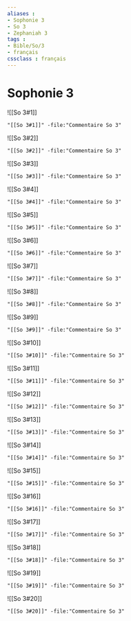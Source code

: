 ```yaml
---
aliases : 
- Sophonie 3
- So 3
- Zephaniah 3
tags : 
- Bible/So/3
- français
cssclass : français
---
```


# Sophonie 3

![[So 3#1]]

```query
"[[So 3#1]]" -file:"Commentaire So 3"
```

![[So 3#2]]

```query
"[[So 3#2]]" -file:"Commentaire So 3"
```

![[So 3#3]]

```query
"[[So 3#3]]" -file:"Commentaire So 3"
```

![[So 3#4]]

```query
"[[So 3#4]]" -file:"Commentaire So 3"
```

![[So 3#5]]

```query
"[[So 3#5]]" -file:"Commentaire So 3"
```

![[So 3#6]]

```query
"[[So 3#6]]" -file:"Commentaire So 3"
```

![[So 3#7]]

```query
"[[So 3#7]]" -file:"Commentaire So 3"
```

![[So 3#8]]

```query
"[[So 3#8]]" -file:"Commentaire So 3"
```

![[So 3#9]]

```query
"[[So 3#9]]" -file:"Commentaire So 3"
```

![[So 3#10]]

```query
"[[So 3#10]]" -file:"Commentaire So 3"
```

![[So 3#11]]

```query
"[[So 3#11]]" -file:"Commentaire So 3"
```

![[So 3#12]]

```query
"[[So 3#12]]" -file:"Commentaire So 3"
```

![[So 3#13]]

```query
"[[So 3#13]]" -file:"Commentaire So 3"
```

![[So 3#14]]

```query
"[[So 3#14]]" -file:"Commentaire So 3"
```

![[So 3#15]]

```query
"[[So 3#15]]" -file:"Commentaire So 3"
```

![[So 3#16]]

```query
"[[So 3#16]]" -file:"Commentaire So 3"
```

![[So 3#17]]

```query
"[[So 3#17]]" -file:"Commentaire So 3"
```

![[So 3#18]]

```query
"[[So 3#18]]" -file:"Commentaire So 3"
```

![[So 3#19]]

```query
"[[So 3#19]]" -file:"Commentaire So 3"
```

![[So 3#20]]

```query
"[[So 3#20]]" -file:"Commentaire So 3"
```

